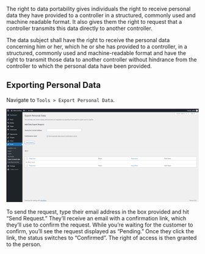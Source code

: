 The right to data portability gives individuals the right to receive personal data they have provided to a controller in a structured, commonly used and machine readable format. It also gives them the right to request that a controller transmits this data directly to another controller.

The data subject shall have the right to receive the personal data concerning him or her, which he or she has provided to a controller, in a structured, commonly used and machine-readable format and have the right to transmit those data to another controller without hindrance from the controller to which the personal data have been provided.

## Exporting Personal Data
Navigate to `Tools > Export Personal Data`.

![Confirm_Identity](https://github.com/joey1136/katacoda-scenarios/blob/main/Area-D/images/step1/ConfirmIdentity.png?raw=true)

To send the request, type their email address in the box provided and hit “Send Request.”  They’ll receive an email with a confirmation link, which they’ll use to confirm the request. While you’re waiting for the customer to confirm, you’ll see the request displayed as “Pending.” Once they click the link, the status switches to “Confirmed”. The right of access is then granted to the person.
